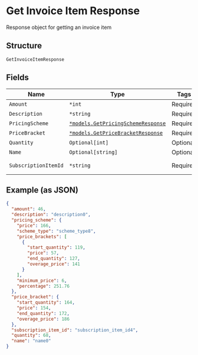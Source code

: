 
# Get Invoice Item Response

Response object for getting an invoice item

## Structure

`GetInvoiceItemResponse`

## Fields

| Name | Type | Tags | Description |
|  --- | --- | --- | --- |
| `Amount` | `*int` | Required | - |
| `Description` | `*string` | Required | - |
| `PricingScheme` | [`*models.GetPricingSchemeResponse`](../../doc/models/get-pricing-scheme-response.md) | Required | - |
| `PriceBracket` | [`*models.GetPriceBracketResponse`](../../doc/models/get-price-bracket-response.md) | Required | - |
| `Quantity` | `Optional[int]` | Optional | - |
| `Name` | `Optional[string]` | Optional | - |
| `SubscriptionItemId` | `*string` | Required | Subscription Item Id |

## Example (as JSON)

```json
{
  "amount": 46,
  "description": "description0",
  "pricing_scheme": {
    "price": 166,
    "scheme_type": "scheme_type8",
    "price_brackets": [
      {
        "start_quantity": 119,
        "price": 57,
        "end_quantity": 127,
        "overage_price": 141
      }
    ],
    "minimum_price": 6,
    "percentage": 251.76
  },
  "price_bracket": {
    "start_quantity": 164,
    "price": 154,
    "end_quantity": 172,
    "overage_price": 186
  },
  "subscription_item_id": "subscription_item_id4",
  "quantity": 68,
  "name": "name0"
}
```

